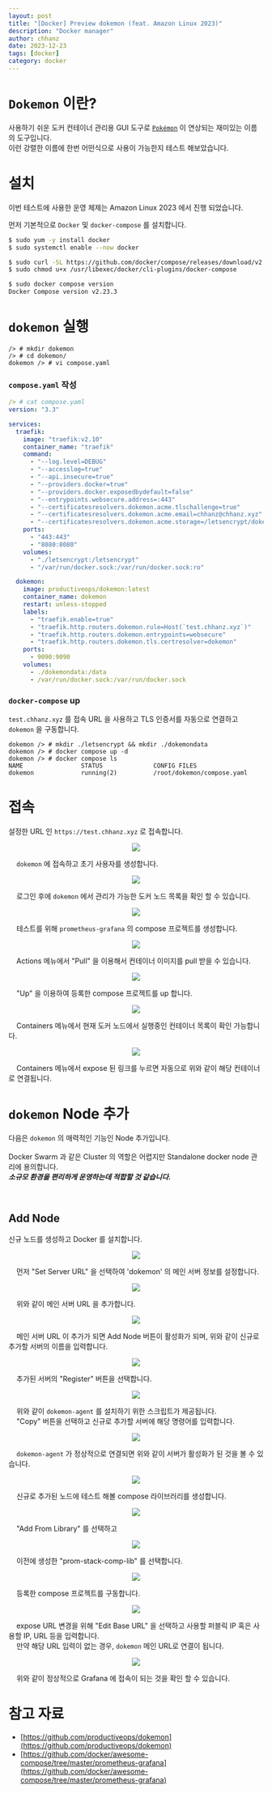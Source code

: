 ```yaml
---
layout: post
title: "[Docker] Preview dokemon (feat. Amazon Linux 2023)"
description: "Docker manager" 
author: chhanz
date: 2023-12-23
tags: [docker]
category: docker
---
```


# `Dokemon` 이란? 
사용하기 쉬운 도커 컨테이너 관리용 GUI 도구로 [`Pokémon`](https://www.pokemon.com/us) 이 연상되는 재미있는 이름의 도구입니다.   
이런 강렬한 이름에 한번 어떤식으로 사용이 가능한지 테스트 해보았습니다.   
   
# 설치
이번 테스트에 사용한 운영 체제는 Amazon Linux 2023 에서 진행 되었습니다.    
   
먼저 기본적으로 `Docker` 및 `docker-compose` 를 설치합니다.   
```bash
$ sudo yum -y install docker
$ sudo systemctl enable --now docker

$ sudo curl -SL https://github.com/docker/compose/releases/download/v2.23.3/docker-compose-linux-x86_64 -o /usr/libexec/docker/cli-plugins/docker-compose 
$ sudo chmod u+x /usr/libexec/docker/cli-plugins/docker-compose 

$ sudo docker compose version
Docker Compose version v2.23.3
```   
    
# `dokemon` 실행
```
/> # mkdir dokemon
/> # cd dokemon/
dokemon /> # vi compose.yaml
```
   
### `compose.yaml` 작성
```yaml
/> # cat compose.yaml
version: "3.3"

services:
  traefik:
    image: "traefik:v2.10"
    container_name: "traefik"
    command:
      - "--log.level=DEBUG"
      - "--accesslog=true"
      - "--api.insecure=true"
      - "--providers.docker=true"
      - "--providers.docker.exposedbydefault=false"
      - "--entrypoints.websecure.address=:443"
      - "--certificatesresolvers.dokemon.acme.tlschallenge=true"
      - "--certificatesresolvers.dokemon.acme.email=chhanz@chhanz.xyz"
      - "--certificatesresolvers.dokemon.acme.storage=/letsencrypt/dokemon.json"
    ports:
      - "443:443"
      - "8080:8080"
    volumes:
      - "./letsencrypt:/letsencrypt"
      - "/var/run/docker.sock:/var/run/docker.sock:ro"

  dokemon:
    image: productiveops/dokemon:latest
    container_name: dokemon
    restart: unless-stopped
    labels:
      - "traefik.enable=true"
      - "traefik.http.routers.dokemon.rule=Host(`test.chhanz.xyz`)"
      - "traefik.http.routers.dokemon.entrypoints=websecure"
      - "traefik.http.routers.dokemon.tls.certresolver=dokemon"
    ports:
      - 9090:9090
    volumes:
      - ./dokemondata:/data
      - /var/run/docker.sock:/var/run/docker.sock
```   
   
### `docker-compose` up
`test.chhanz.xyz` 를 접속 URL 을 사용하고 TLS 인증서를 자동으로 연결하고 `dokemon` 을 구동합니다.   
```
dokemon /> # mkdir ./letsencrypt && mkdir ./dokemondata
dokemon /> # docker compose up -d
dokemon /> # docker compose ls
NAME                STATUS              CONFIG FILES
dokemon             running(2)          /root/dokemon/compose.yaml
```
   
# 접속
설정한 URL 인 `https://test.chhanz.xyz` 로 접속합니다.   
    
<center><img src="/assets/images/post/2023-12-23-dokemon/1.jpg" style="max-width: 95%; height: auto;"></center>   
   
&nbsp;&nbsp;&nbsp;&nbsp;`dokemon` 에 접속하고 초기 사용자를 생성합니다.   
   
<center><img src="/assets/images/post/2023-12-23-dokemon/2.jpg" style="max-width: 95%; height: auto;"></center>   
   
&nbsp;&nbsp;&nbsp;&nbsp;로그인 후에 `dokemon` 에서 관리가 가능한 도커 노드 목록을 확인 할 수 있습니다.   
   
<center><img src="/assets/images/post/2023-12-23-dokemon/3.jpg" style="max-width: 95%; height: auto;"></center>   
   
&nbsp;&nbsp;&nbsp;&nbsp;테스트를 위해 `prometheus-grafana` 의 compose 프로젝트를 생성합니다.   
   
<center><img src="/assets/images/post/2023-12-23-dokemon/4.png" style="max-width: 95%; height: auto;"></center>   
   
&nbsp;&nbsp;&nbsp;&nbsp;Actions 메뉴에서 "Pull" 을 이용해서 컨테이너 이미지를 pull 받을 수 있습니다.   
   
<center><img src="/assets/images/post/2023-12-23-dokemon/5.png" style="max-width: 95%; height: auto;"></center>   
   
&nbsp;&nbsp;&nbsp;&nbsp;"Up" 을 이용하여 등록한 compose 프로젝트를 up 합니다.   
   
<center><img src="/assets/images/post/2023-12-23-dokemon/6.jpg" style="max-width: 95%; height: auto;"></center>   
   
&nbsp;&nbsp;&nbsp;&nbsp;Containers 메뉴에서 현재 도커 노드에서 실행중인 컨테이너 목록이 확인 가능합니다.   
   
<center><img src="/assets/images/post/2023-12-23-dokemon/7.jpg" style="max-width: 95%; height: auto;"></center>   
   
&nbsp;&nbsp;&nbsp;&nbsp;Containers 메뉴에서 expose 된 링크를 누르면 자동으로 위와 같이 해당 컨테이너로 연결됩니다.   
   
# `dokemon` Node 추가
다음은 `dokemon` 의 매력적인 기능인 Node 추가입니다.   
&nbsp;   
Docker Swarm 과 같은 Cluster 의 역할은 어렵지만 Standalone docker node 관리에 용의합니다.    
***소규모 환경을 편리하게 운영하는데 적합할 것 같습니다.***   
   
   &nbsp;   

## Add Node
신규 노드를 생성하고 Docker 를 설치합니다.   
   
<center><img src="/assets/images/post/2023-12-23-dokemon/n1.png" style="max-width: 95%; height: auto;"></center>   
   
&nbsp;&nbsp;&nbsp;&nbsp;먼저 "Set Server URL" 을 선택하여 'dokemon' 의 메인 서버 정보를 설정합니다.   
   
<center><img src="/assets/images/post/2023-12-23-dokemon/n2.jpg" style="max-width: 95%; height: auto;"></center>   
   
&nbsp;&nbsp;&nbsp;&nbsp;위와 같이 메인 서버 URL 을 추가합니다.   
   
<center><img src="/assets/images/post/2023-12-23-dokemon/n3.jpg" style="max-width: 95%; height: auto;"></center>   
   
&nbsp;&nbsp;&nbsp;&nbsp;메인 서버 URL 이 추가가 되면 Add Node 버튼이 활성화가 되며, 위와 같이 신규로 추가할 서버의 이름을 입력합니다.   
   
<center><img src="/assets/images/post/2023-12-23-dokemon/n4.png" style="max-width: 95%; height: auto;"></center>   
   
&nbsp;&nbsp;&nbsp;&nbsp;추가된 서버의 "Register" 버튼을 선택합니다.   
    
<center><img src="/assets/images/post/2023-12-23-dokemon/n5.png" style="max-width: 95%; height: auto;"></center>   
   
&nbsp;&nbsp;&nbsp;&nbsp;위와 같이 `dokemon-agent` 를 설치하기 위한 스크립트가 제공됩니다.   
&nbsp;&nbsp;&nbsp;&nbsp;"Copy" 버튼을 선택하고 신규로 추가할 서버에 해당 명령어를 입력합니다.   
   
<center><img src="/assets/images/post/2023-12-23-dokemon/n6.png" style="max-width: 95%; height: auto;"></center>   
   
&nbsp;&nbsp;&nbsp;&nbsp;`dokemon-agent` 가 정상적으로 연결되면 위와 같이 서버가 활성화가 된 것을 볼 수 있습니다.   
    
<center><img src="/assets/images/post/2023-12-23-dokemon/n7.jpg" style="max-width: 95%; height: auto;"></center>   
   
&nbsp;&nbsp;&nbsp;&nbsp;신규로 추가된 노드에 테스트 해볼 compose 라이브러리를 생성합니다.   
   
<center><img src="/assets/images/post/2023-12-23-dokemon/n8.png" style="max-width: 95%; height: auto;"></center>   
   
&nbsp;&nbsp;&nbsp;&nbsp;"Add From Library" 를 선택하고   
   
<center><img src="/assets/images/post/2023-12-23-dokemon/n9.jpg" style="max-width: 95%; height: auto;"></center>   
   
&nbsp;&nbsp;&nbsp;&nbsp;이전에 생성한 "prom-stack-comp-lib" 를 선택합니다.   
   
<center><img src="/assets/images/post/2023-12-23-dokemon/n10.jpg" style="max-width: 95%; height: auto;"></center>   
   
&nbsp;&nbsp;&nbsp;&nbsp;등록한 compose 프로젝트를 구동합니다.   
    
<center><img src="/assets/images/post/2023-12-23-dokemon/n11.jpg" style="max-width: 95%; height: auto;"></center>   
   
&nbsp;&nbsp;&nbsp;&nbsp;expose URL 변경을 위해 "Edit Base URL" 을 선택하고 사용할 퍼블릭 IP 혹은 사용할 IP, URL 등을 입력합니다.   
&nbsp;&nbsp;&nbsp;&nbsp;만약 해당 URL 입력이 없는 경우, `dokemon` 메인 URL로 연결이 됩니다.   
   
<center><img src="/assets/images/post/2023-12-23-dokemon/n12.jpg" style="max-width: 95%; height: auto;"></center>   
   
&nbsp;&nbsp;&nbsp;&nbsp;위와 같이 정상적으로 Grafana 에 접속이 되는 것을 확인 할 수 있습니다.    
    
# 참고 자료
* [https://github.com/productiveops/dokemon](https://github.com/productiveops/dokemon)   
* [https://github.com/docker/awesome-compose/tree/master/prometheus-grafana](https://github.com/docker/awesome-compose/tree/master/prometheus-grafana)   
